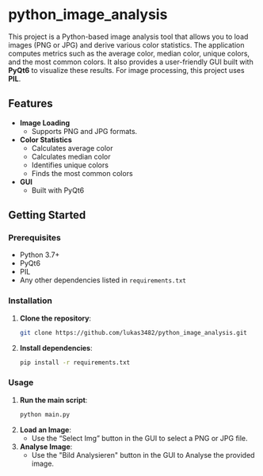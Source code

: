 # python_image_analysis


This project is a Python-based image analysis tool that allows you to load images (PNG or JPG) and derive various color statistics. The application computes metrics such as the average color, median color, unique colors, and the most common colors. It also provides a user-friendly GUI built with **PyQt6** to visualize these results. For image processing, this project uses **PIL**.

## Features

- **Image Loading**  
  - Supports PNG and JPG formats.
- **Color Statistics**  
  - Calculates average color  
  - Calculates median color  
  - Identifies unique colors  
  - Finds the most common colors
- **GUI**  
  - Built with PyQt6

## Getting Started

### Prerequisites

- Python 3.7+  
- PyQt6
- PIL
- Any other dependencies listed in `requirements.txt`

### Installation

1. **Clone the repository**:
    ```bash
    git clone https://github.com/lukas3482/python_image_analysis.git
    ```
2. **Install dependencies**:
    ```bash
    pip install -r requirements.txt
    ```

### Usage

1. **Run the main script**:
    ```bash
    python main.py
    ```
2. **Load an Image**:  
   - Use the “Select Img” button in the GUI to select a PNG or JPG file.  
3. **Analyse Image**:  
   - Use the "Bild Analysieren" button in the GUI to Analyse the provided image.  
